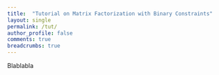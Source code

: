 ```yaml
---
title:  "Tutorial on Matrix Factorization with Binary Constraints"
layout: single
permalink: /tut/
author_profile: false
comments: true
breadcrumbs: true
---
```

Blablabla
